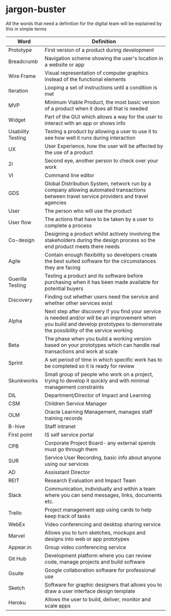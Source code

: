 # jargon-buster
*All* the words that need a definition for the digital team will be explained by this in simple terms

| Word              | Definition                                                                                                                                                                              |
|-------------------|-----------------------------------------------------------------------------------------------------------------------------------------------------------------------------------------|
| Prototype         | First version of a product during development                                                                                                                                           |
| Breadcrumb        | Navigation scheme showing the user's location in a website or app                                                                                                                       |
| Wire Frame        | Visual representation of computer graphics instead of the functional elements                                                                                                           |
| Iteration         | Looping a set of instructions until a condition is met                                                                                                                                  |
| MVP               | Minimum Viable Product, the most basic version of a product when it does all that is needed                                                                                             |
| Widget            | Part of the GUI which allows a way for the user to interact with an app or shows info                                                                                                   |
| Usability Testing | Testing a product by allowing a user to use it to see how well it runs during interaction                                                                                               |
| UX                | User Experience, how the user will be affected by the use of a product                                                                                                                  |
| 2i                | Second eye, another person to check over your work                                                                                                                                      |
| VI                | Command line editor                                                                                                                                                                     |
| GDS               | Global Distribution System, network run by a company allowing automated transactions between travel service providers and travel agencies                                              |
| User              | The person who will use the product                                                                                                                                                     |
| User flow         | The actions that have to be taken by a user to complete a process                                                                                                                       |
| Co-design         | Designing a product whilst actively involving the stakeholders during the design process so the end product meets there needs                                                           |
| Agile             | Contain enough flexibility so developers create the best suited software for the circumstances they are facing                                                                          |
| Guerilla Testing  | Testing a product and its software before purchasing when it has been made available for potential buyers                                                                                  |
| Discovery         | Finding out whether users need the service and whether other services exist                                                                                                  |
| Alpha             | Next step after discovery if you find your service is needed and/or will be an improvement when you build and develop prototypes to demonstrate the possibility of the service working |
| Beta              | The phase when you build a working version based on your prototypes which can handle real transactions and work at scale                                                                |
| Sprint            | A set period of time in which specific work has to be completed so it is ready for review                                                                                               |
| Skunkworks        | Small group of people who work on a project, trying to develop it quickly and with minimal management constraints                                                                       |
| DIL               | Department/Director of Impact and Learning                                                                                                                                              |
| CSM               | Children Service Manager                                                                                                                                                                |
| OLM               | Oracle Learning Management, manages staff training records                                                                                                                              |
| B-hive            | Staff intranet                                                                                                                                                                          |
| First point       | IS self service portal                                                                                                                                                                  |
| CPB               | Corporate Project Board- any external spends must go through them                                                                                                                       |
| SUR               | Service User Recording, basic info about anyone using our services                                                                                                                      |
| AD                | Assisstant Director                                                                                                                                                                     |
| REIT              | Research Evaluation and Impact Team                                                                                                                                                     |
| Slack             | Communication, individually and within a team where you can send messages, links, documents etc.                                                                                                 |
| Trello            | Project management app using cards to help keep track of tasks                                                                                                                          |
| WebEx             | Video conferencing and desktop sharing service                                                                                                                                          |
| Marvel            | Allows you to turn sketches, mockups and designs into web or app prototypes                                                                                                             |
| Appear.in         | Group video conferencing service                                                                                                                                                        |
| Git Hub           | Development platform where you can review code, manage projects and build software                                                                                                      |
| Gsuite            | Google collaboration software for professional use                                                                                                                                      |
| Sketch            | Software for graphic designers that allows you to draw a user interface design template                                                                                                 |
| Heroku            | Allows the user to build, deliver, monitor and scale apps                                                                                                                               |

